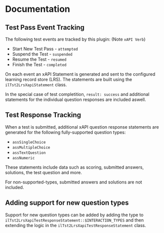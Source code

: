 # Documentation

## Test Pass Event Tracking
The following test events are tracked by this plugin: (Note `xAPI Verb`)
- Start New Test Pass - `attempted`
- Suspend the Test - `suspended`
- Resume the Test - `resumed`
- Finish the Test - `completed`

On each event an xAPI Statement is generated and sent to the configured learning record store (LRS). The statements are built using the `ilTst2LrsXapiStatement` class.

In the special case of test completition, `result: success` and additional statements for the individual question responses are included aswell.

## Test Response Tracking
When a test is submitted, additional xAPI question response statements are generated for the following fully-supported question types:
- `assSingleChoice`
- `assMultipleChoice`
- `assTextQuestion`
- `assNumeric`

These statements include data such as scoring, submitted answers, solutions, the test question and more.

For non-supported-types, submitted answers and solutions are not included.

## Adding support for new question types
Support for new question types can be added by adding the type to `ilTst2LrsXapiTestResponseStatement::$INTERACTION_TYPES` and then extending the logic in the `ilTst2LrsXapiTestResponseStatement` class.